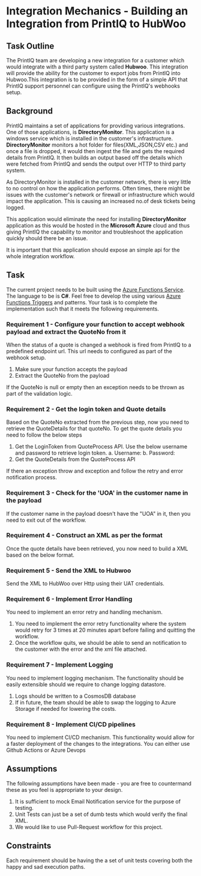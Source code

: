 
# Integration Mechanics - Building an Integration from PrintIQ to HubWoo

## Task Outline

The PrintIQ team are developing a new integration for a customer which would integrate with a third party system called **Hubwoo**. This integration will provide the ability for the customer to export jobs from PrintIQ into Hubwoo.This integration is to be provided in the form of a simple API that PrintIQ support personnel can configure using the PrintIQ's webhooks setup.

## Background

PrintIQ maintains a set of applications for providing various integrations. One of those applications, is **DirectoryMonitor**. This application is a windows service which is installed in the customer's infrastructure. **DirectoryMonitor** monitors a hot folder for files(XML,JSON,CSV etc.) and once a file is dropped, it would then ingest the file and gets the required details from PrintIQ. It then builds an output based off the details which were fetched from PrintIQ and sends the output over HTTP to third party system.

As DirectoryMonitor is installed in the customer network, there is very little to no control on how the application performs. Often times, there might be issues with the customer's network or firewall or infrastructure which would impact the application. This is causing an increased no.of desk tickets being logged.

This application would eliminate the need for installing **DirectoryMonitor** application as this would be hosted in the **Microsoft Azure** cloud and thus giving PrintIQ the capability to monitor and troubleshoot the application quickly should there be an issue.

It is important that this application should expose an simple api for the whole integration workflow.

## Task

The current project needs to be built using the [Azure Functions Service](https://docs.microsoft.com/en-us/azure/azure-functions/). The language to be is **C#**. Feel free to develop the using various [Azure Functions Triggers](https://docs.microsoft.com/en-us/azure/azure-functions/functions-triggers-bindings?tabs=csharp) and patterns. Your task is to complete the implementation such that it meets the following requirements.

### Requirement 1 - Configure your function to accept webhook payload and extract the QuoteNo from it

When the status of a quote is changed a webhook is fired from PrintIQ to a predefined endpoint url. This url needs to configured as part of the webhook setup.

1. Make sure your function accepts the payload
2. Extract the QuoteNo from the payload 

If the QuoteNo is null or empty then an exception needs to be thrown as part of the validation logic. 

### Requirement 2 - Get the login token and Quote details 

Based on the QuoteNo extracted from the previous step, now you need to retrieve the QuoteDetails for that quoteNo. To get the quote details you need to follow the below steps

1. Get the LoginToken from QuoteProcess API. Use the below username and password to retrieve login token.
    a. Username:
    b. Password:
2. Get the QuoteDetails from the QuoteProcess API

If there an exception throw and exception and follow the retry and error notification process. 

### Requirement 3 - Check for the 'UOA' in the customer name in the payload

If the customer name in the payload doesn't have the "UOA" in it, then you need to exit out of the workflow.

### Requirement 4 - Construct an XML as per the format

Once the quote details have been retrieved, you now need to build a XML based on the below format. 

### Requirement 5 - Send the XML to Hubwoo

Send the XML to HubWoo over Http using their UAT credentials. 

### Requirement 6 - Implement Error Handling

You need to implement an error retry and handling mechanism. 

1. You need to implement the error retry functionality where the system would retry for 3 times at 20 minutes apart before failing and quitting the workflow.
2. Once the workflow quits, we should be able to send an notification to the customer with the error and the xml file attached.

### Requirement 7 - Implement Logging

You need to implement logging mechanism. The functionality should be easily extensible should we require to change logging datastore. 

1. Logs should be written to a CosmosDB database
2. If in future, the team should be able to swap the logging to Azure Storage if needed for lowering the costs.


### Requirement 8 - Implement CI/CD pipelines

You need to implement CI/CD mechanism. This functionality would allow for a faster deployment of the changes to the integrations.
You can either use Github Actions or Azure Devops


## Assumptions

The following assumptions have been made - you are free to countermand these as you feel is appropriate to your design.

1. It is sufficient to mock Email Notification service for the purpose of testing.
2. Unit Tests can just be a set of dumb tests which would verify the final XML.
3. We would like to use Pull-Request workflow for this project. 

## Constraints

Each requirement should be having the a set of unit tests covering both the happy and sad execution paths. 
